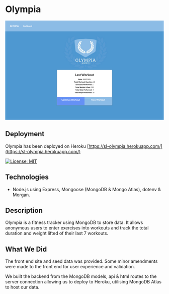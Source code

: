 # Olympia

![Screen Shot](assets/Olympia01.png)

## Deployment

Olympia has been deployed on Heroku [https://sl-olympia.herokuapp.com/](https://sl-olympia.herokuapp.com/)

[![License: MIT](https://img.shields.io/badge/License-MIT-yellow.svg)](https://opensource.org/licenses/MIT)

## Technologies

- Node.js using Express, Mongoose (MongoDB & Mongo Atlas), dotenv & Morgan.

## Description

Olympia is a fitness tracker using MongoDB to store data. It allows anonymous users to enter exercises into workouts and track the total duration and weight lifted of their last 7 workouts.

## What We Did

The front end site and seed data was provided. Some minor amendments were made to the front end for user experience and validation.

We built the backend from the MongoDB models, api & html routes to the server connection allowing us to deploy to Heroku, utilising MongoDB Atlas to host our data.
